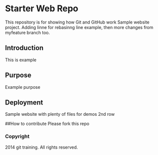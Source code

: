 # Starter Web Repo

This repository is for showing how Git and GitHub work
Sample website project. Adding linne for rebasinng line example, then
more changes from myfeature branch too.

## Introduction
This is example 

## Purpose
Example purpose

## Deployment

Sample website with plenty of files for demos
2nd row

##How to contribute
Please fork this repo

### Copyright
2014 git training. All rights reserved.